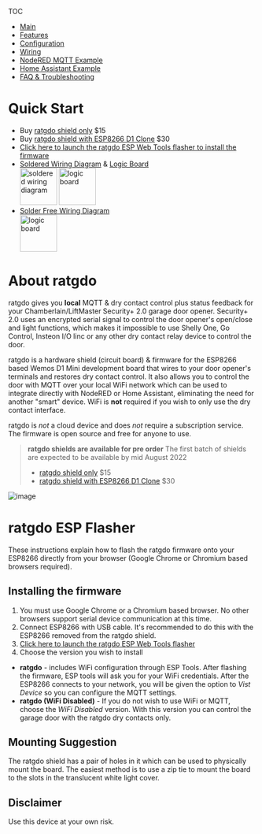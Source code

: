 TOC
* [Main](index.md)
* [Features](01_features.md)
* [Configuration](02_configuration.md)
* [Wiring](03_wiring.md)
* [NodeRED MQTT Example](04_nodered_example.md)
* [Home Assistant Example](05_homeassistant_example.md)
* [FAQ & Troubleshooting](09_faq.md)


# Quick Start

* Buy [ratgdo shield only](https://square.link/u/xNP2Orez) $15
* Buy [ratgdo shield with ESP8266 D1 Clone](https://square.link/u/JaMwtjLL) $30
* [Click here to launch the ratgdo ESP Web Tools flasher to install the firmware](flash.html)
* [Soldered Wiring Diagram](https://user-images.githubusercontent.com/4663918/177997952-4e0f8ece-3309-4fb6-ab70-b2aa25bb092f.png) & [Logic Board](https://user-images.githubusercontent.com/4663918/177995941-b4989feb-de96-4f7a-a4cd-569aabcb7b94.png) <br/> <a href="https://user-images.githubusercontent.com/4663918/177997952-4e0f8ece-3309-4fb6-ab70-b2aa25bb092f.png"><img src="https://user-images.githubusercontent.com/4663918/177997952-4e0f8ece-3309-4fb6-ab70-b2aa25bb092f.png" alt="soldered wiring diagram" width="75"/></a> <a href="https://user-images.githubusercontent.com/4663918/177995941-b4989feb-de96-4f7a-a4cd-569aabcb7b94.png"><img src="https://user-images.githubusercontent.com/4663918/177995941-b4989feb-de96-4f7a-a4cd-569aabcb7b94.png" alt="logic board" width="75"/></a>
* [Solder Free Wiring Diagram](https://user-images.githubusercontent.com/4663918/177998073-06684254-9adf-4d88-8568-5f2495dfc368.png) <br/><a href="https://user-images.githubusercontent.com/4663918/177998073-06684254-9adf-4d88-8568-5f2495dfc368.png"><img src="https://user-images.githubusercontent.com/4663918/177998073-06684254-9adf-4d88-8568-5f2495dfc368.png" alt="logic board" width="75"/></a>

# About ratgdo 
ratgdo gives you **local** MQTT & dry contact control plus status feedback for your Chamberlain/LiftMaster Security+ 2.0 garage door opener. Security+ 2.0 uses an encrypted serial signal to control the door opener's open/close and light functions, which makes it impossible to use Shelly One, Go Control, Insteon I/O linc or any other dry contact relay device to control the door. 

ratgdo is a hardware shield (circuit board) & firmware for the ESP8266 based Wemos D1 Mini development board that wires to your door opener's terminals and restores dry contact control. It also allows you to control the door with MQTT over your local WiFi network which can be used to integrate directly with NodeRED or Home Assistant, eliminating the need for another "smart" device. WiFi is **not** required if you wish to only use the dry contact interface.

ratgdo is *not* a cloud device and does *not* require a subscription service. The firmware is open source and free for anyone to use.

> **ratgdo shields are available for pre order**
> The first batch of shields are expected to be available by mid August 2022
>
> * [ratgdo shield only](https://square.link/u/xNP2Orez) $15
> * [ratgdo shield with ESP8266 D1 Clone](https://square.link/u/JaMwtjLL) $30

![image](https://user-images.githubusercontent.com/4663918/177624921-042e4da7-b284-43e8-84e4-b950a0d34840.png)


# ratgdo ESP Flasher
These instructions explain how to flash the ratgdo firmware onto your ESP8266 directly from your browser (Google Chrome or Chromium based browsers required).

## Installing the firmware
1. You must use Google Chrome or a Chromium based browser. No other browsers support serial device communication at this time.
2. Connect ESP8266 with USB cable. It's recommended to do this with the ESP8266 removed from the ratgdo shield.
3. [Click here to launch the ratgdo ESP Web Tools flasher](flash.html)
4. Choose the version you wish to install
  * **ratgdo** - includes WiFi configuration through ESP Tools. After flashing the firmware, ESP tools will ask you for your WiFi credentials. After the ESP8266 connects to your network, you will be given the option to _Vist Device_ so you can configure the MQTT settings.
  * **ratgdo (WiFi Disabled)** - If you do not wish to use WiFi or MQTT, choose the _WiFi Disabled_ version. With this version you can control the garage door with the ratgdo dry contacts only.

## Mounting Suggestion
The ratgdo shield has a pair of holes in it which can be used to physically mount the board. The easiest method is to use a zip tie to mount the board to the slots in the translucent white light cover.

## Disclaimer
Use this device at your own risk.
